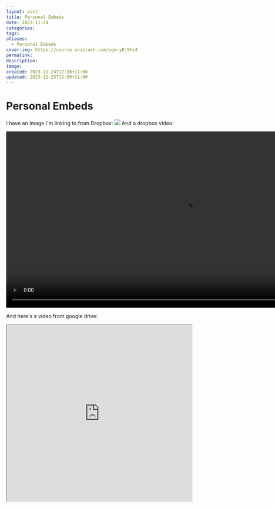 ```yaml
---
layout: post
title: Personal Embeds
date: 2023-11-24
categories: 
tags: 
aliases:
  - Personal Embeds
cover-img: https://source.unsplash.com/ugm-yDj9Hi4
permalink: 
description: 
image: 
created: 2023-11-24T12:38+11:00
updated: 2023-11-25T13:09+11:00
---
```

# Personal Embeds
I have an image I'm linking to from Dropbox:
![](https://www.dropbox.com/scl/fi/oey3qw850g2ofnkifxzz6/Screenshot-2023-08-01-183417.png?rlkey=ejp3dhekzaqnposal7mr3escd&raw=1)
And a dropbox video:
<div style="width:100%;height:480px;background-color:black;text-align:center;"> <video style="height:100%;" controls> <source src="https://www.dropbox.com/scl/fi/7i1vg22caklsxvx5kmgqw/MVI_0935.MOV?rlkey=lgwtwk0pqv67w53rcgknqqtug&raw=1" type="video/mp4"> </video> </div>

And here's a video from google drive:
<iframe src="https://drive.google.com/file/d/1-uvlqCNFNsrhs_gYSH_1lezJ4hQFUnlb/preview" width="100%" height="480px" allow="autoplay"></iframe>
